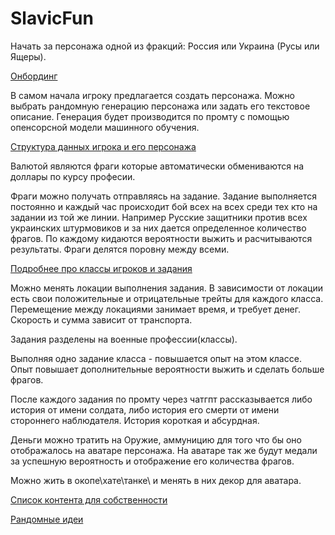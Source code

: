 # SlavicFun

Начать за персонажа одной из фракций: Россия или Украина (Русы или Ящеры).

[Онбординг](https://github.com/SlavicFun/wiki/blob/main/%D0%9E%D0%BD%D0%B1%D0%BE%D1%80%D0%B4%D0%B8%D0%BD%D0%B3.md)

В самом начала игроку предлагается создать персонажа.
Можно выбрать рандомную генерацию персонажа или задать его текстовое описание.
Генерация будет производится по промту с помощью опенсорсной модели машинного обучения.

[Cтруктура данных игрока и его персонажа](https://github.com/SlavicFun/wiki/blob/main/%D0%98%D0%B3%D1%80%D0%BE%D0%BA.md)

Валютой являются фраги которые автоматически обмениваются на доллары по курсу професии.

Фраги можно получать отправляясь на задание.
Задание выполняется постоянно и каждый час происходит бой всех на всех среди тех кто на задании из той же линии. Например Русские защитники против всех украинских штурмовиков и за них дается определенное количество фрагов.
По каждому кидаются вероятности выжить и расчитываются результаты. Фраги делятся поровну между всеми.

[Подробнее про классы игроков и задания](https://github.com/SlavicFun/wiki/blob/main/%D0%9B%D0%B8%D0%BD%D0%B8%D0%B8%20%D0%B8%20%D0%9A%D0%BB%D0%B0%D1%81%D1%81%D1%8B.md)

Можно менять локации выполнения задания. В зависимости от локации есть свои положительные и отрицательные трейты для каждого класса.
Перемещение между локациями занимает время, и требует денег. Скорость и сумма зависит от транспорта.

Задания разделены на военные профессии(классы).

Выполняя одно задание класса - повышается опыт на этом классе. Опыт повышает дополнительные вероятности выжить и сделать больше фрагов.

После каждого задания по промту через чатгпт рассказывается либо история от имени солдата, либо история его смерти от имени стороннего наблюдателя. История короткая и абсурдная.

Деньги можно тратить на Оружие, аммуницию для того что бы оно отображалось на аватаре персонажа. На аватаре так же будут медали за успешную вероятность и отображение его количества фрагов.

Можно жить в окопе\хате\танке\ и менять в них декор для аватара.


[Список контента для собственности](https://github.com/SlavicFun/wiki/blob/main/%D0%A1%D0%BF%D0%B8%D1%81%D0%BA%D0%B8.md)

[Рандомные идеи](https://github.com/SlavicFun/wiki/blob/main/%D0%98%D0%B4%D0%B5%D0%B8.md)